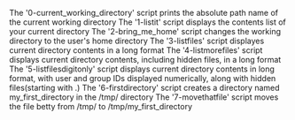 The '0-current_working_directory' script prints the absolute path name of the current working directory
The '1-listit' script displays the contents list of your current directory
The '2-bring_me_home' script changes the working directory to the user's home directory
The '3-listfiles' script displayes current directory contents in a long format
The '4-listmorefiles' script displays current directory contents, including hidden files, in a long format
The '5-listfilesdigitonly' script displays current directory contents in long format, with user and group IDs displayed numerically, along with hidden files(starting with .)
The '6-firstdirectory' script creates a directory named my_first_directory in the /tmp/ directory
The '7-movethatfile' script moves the file betty from /tmp/ to /tmp/my_first_directory

